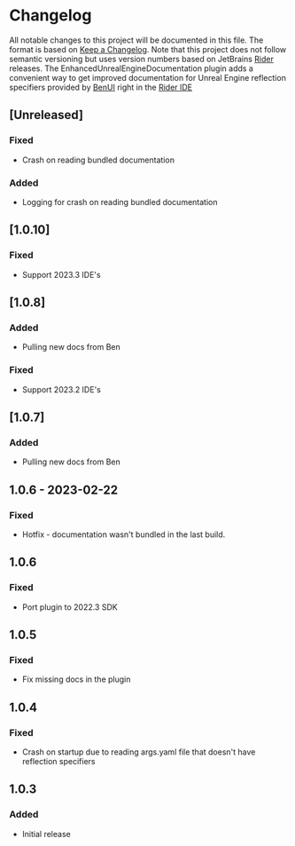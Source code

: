 # Changelog
All notable changes to this project will be documented in this file.
The format is based on [Keep a Changelog](https://keepachangelog.com/en/1.0.0). Note that this project does not follow
semantic versioning but uses version numbers based on JetBrains [Rider](https://www.jetbrains.com/rider/) releases.
The EnhancedUnrealEngineDocumentation plugin adds a convenient way to get improved documentation for Unreal Engine reflection specifiers provided by [BenUI](https://twitter.com/_benui) right in the [Rider IDE](https://www.jetbrains.com/rider/)

## [Unreleased]
### Fixed
- Crash on reading bundled documentation
### Added
- Logging for crash on reading bundled documentation

## [1.0.10]
### Fixed
- Support 2023.3 IDE's

## [1.0.8]
### Added
- Pulling new docs from Ben

### Fixed
- Support 2023.2 IDE's

## [1.0.7]
### Added
- Pulling new docs from Ben

## 1.0.6 - 2023-02-22
### Fixed
- Hotfix - documentation wasn't bundled in the last build.

## 1.0.6
### Fixed
- Port plugin to 2022.3 SDK

## 1.0.5
### Fixed
- Fix missing docs in the plugin

## 1.0.4
### Fixed
- Crash on startup due to reading args.yaml file that doesn't have reflection specifiers

## 1.0.3
### Added
- Initial release
